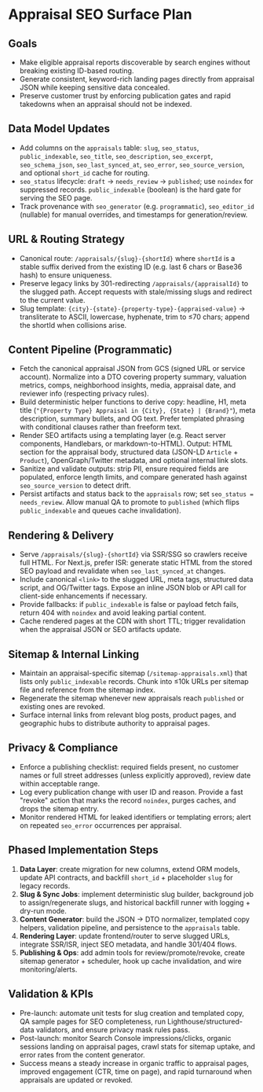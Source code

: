 # Appraisal SEO Surface Plan

## Goals
- Make eligible appraisal reports discoverable by search engines without breaking existing ID-based routing.
- Generate consistent, keyword-rich landing pages directly from appraisal JSON while keeping sensitive data concealed.
- Preserve customer trust by enforcing publication gates and rapid takedowns when an appraisal should not be indexed.

## Data Model Updates
- Add columns on the `appraisals` table: `slug`, `seo_status`, `public_indexable`, `seo_title`, `seo_description`, `seo_excerpt`, `seo_schema_json`, `seo_last_synced_at`, `seo_error`, `seo_source_version`, and optional `short_id` cache for routing.
- `seo_status` lifecycle: `draft` → `needs_review` → `published`; use `noindex` for suppressed records. `public_indexable` (boolean) is the hard gate for serving the SEO page.
- Track provenance with `seo_generator` (e.g. `programmatic`), `seo_editor_id` (nullable) for manual overrides, and timestamps for generation/review.

## URL & Routing Strategy
- Canonical route: `/appraisals/{slug}-{shortId}` where `shortId` is a stable suffix derived from the existing ID (e.g. last 6 chars or Base36 hash) to ensure uniqueness.
- Preserve legacy links by 301-redirecting `/appraisals/{appraisalId}` to the slugged path. Accept requests with stale/missing slugs and redirect to the current value.
- Slug template: `{city}-{state}-{property-type}-{appraised-value}` → transliterate to ASCII, lowercase, hyphenate, trim to ≤70 chars; append the shortId when collisions arise.

## Content Pipeline (Programmatic)
- Fetch the canonical appraisal JSON from GCS (signed URL or service account). Normalize into a DTO covering property summary, valuation metrics, comps, neighborhood insights, media, appraisal date, and reviewer info (respecting privacy rules).
- Build deterministic helper functions to derive copy: headline, H1, meta title (`"{Property Type} Appraisal in {City}, {State} | {Brand}"`), meta description, summary bullets, and OG text. Prefer templated phrasing with conditional clauses rather than freeform text.
- Render SEO artifacts using a templating layer (e.g. React server components, Handlebars, or markdown-to-HTML). Output: HTML section for the appraisal body, structured data (JSON-LD `Article` + `Product`), OpenGraph/Twitter metadata, and optional internal link slots.
- Sanitize and validate outputs: strip PII, ensure required fields are populated, enforce length limits, and compare generated hash against `seo_source_version` to detect drift.
- Persist artifacts and status back to the `appraisals` row; set `seo_status = needs_review`. Allow manual QA to promote to `published` (which flips `public_indexable` and queues cache invalidation).

## Rendering & Delivery
- Serve `/appraisals/{slug}-{shortId}` via SSR/SSG so crawlers receive full HTML. For Next.js, prefer ISR: generate static HTML from the stored SEO payload and revalidate when `seo_last_synced_at` changes.
- Include canonical `<link>` to the slugged URL, meta tags, structured data script, and OG/Twitter tags. Expose an inline JSON blob or API call for client-side enhancements if necessary.
- Provide fallbacks: if `public_indexable` is false or payload fetch fails, return 404 with `noindex` and avoid leaking partial content.
- Cache rendered pages at the CDN with short TTL; trigger revalidation when the appraisal JSON or SEO artifacts update.

## Sitemap & Internal Linking
- Maintain an appraisal-specific sitemap (`/sitemap-appraisals.xml`) that lists only `public_indexable` records. Chunk into ≤10k URLs per sitemap file and reference from the sitemap index.
- Regenerate the sitemap whenever new appraisals reach `published` or existing ones are revoked.
- Surface internal links from relevant blog posts, product pages, and geographic hubs to distribute authority to appraisal pages.

## Privacy & Compliance
- Enforce a publishing checklist: required fields present, no customer names or full street addresses (unless explicitly approved), review date within acceptable range.
- Log every publication change with user ID and reason. Provide a fast "revoke" action that marks the record `noindex`, purges caches, and drops the sitemap entry.
- Monitor rendered HTML for leaked identifiers or templating errors; alert on repeated `seo_error` occurrences per appraisal.

## Phased Implementation Steps
1. **Data Layer**: create migration for new columns, extend ORM models, update API contracts, and backfill `short_id` + placeholder `slug` for legacy records.
2. **Slug & Sync Jobs**: implement deterministic slug builder, background job to assign/regenerate slugs, and historical backfill runner with logging + dry-run mode.
3. **Content Generator**: build the JSON → DTO normalizer, templated copy helpers, validation pipeline, and persistence to the `appraisals` table.
4. **Rendering Layer**: update frontend/router to serve slugged URLs, integrate SSR/ISR, inject SEO metadata, and handle 301/404 flows.
5. **Publishing & Ops**: add admin tools for review/promote/revoke, create sitemap generator + scheduler, hook up cache invalidation, and wire monitoring/alerts.

## Validation & KPIs
- Pre-launch: automate unit tests for slug creation and templated copy, QA sample pages for SEO completeness, run Lighthouse/structured-data validators, and ensure privacy mask rules pass.
- Post-launch: monitor Search Console impressions/clicks, organic sessions landing on appraisal pages, crawl stats for sitemap uptake, and error rates from the content generator.
- Success means a steady increase in organic traffic to appraisal pages, improved engagement (CTR, time on page), and rapid turnaround when appraisals are updated or revoked.
